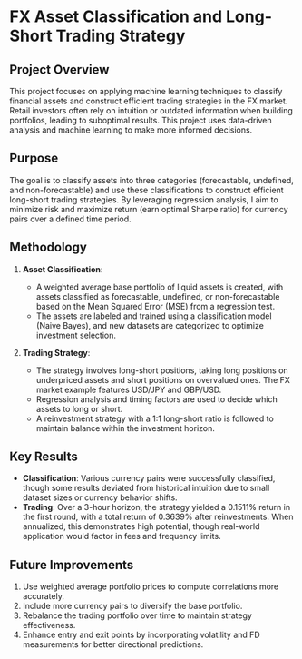 # FX Asset Classification and Long-Short Trading Strategy

## Project Overview

This project focuses on applying machine learning techniques to classify financial assets and construct efficient trading strategies in the FX market. Retail investors often rely on intuition or outdated information when building portfolios, leading to suboptimal results. This project uses data-driven analysis and machine learning to make more informed decisions.

## Purpose

The goal is to classify assets into three categories (forecastable, undefined, and non-forecastable) and use these classifications to construct efficient long-short trading strategies. By leveraging regression analysis, I aim to minimize risk and maximize return (earn optimal Sharpe ratio) for currency pairs over a defined time period.

## Methodology

1. **Asset Classification**:
   - A weighted average base portfolio of liquid assets is created, with assets classified as forecastable, undefined, or non-forecastable based on the Mean Squared Error (MSE) from a regression test.
   - The assets are labeled and trained using a classification model (Naive Bayes), and new datasets are categorized to optimize investment selection.
   
2. **Trading Strategy**:
   - The strategy involves long-short positions, taking long positions on underpriced assets and short positions on overvalued ones. The FX market example features USD/JPY and GBP/USD.
   - Regression analysis and timing factors are used to decide which assets to long or short.
   - A reinvestment strategy with a 1:1 long-short ratio is followed to maintain balance within the investment horizon.

## Key Results

- **Classification**: Various currency pairs were successfully classified, though some results deviated from historical intuition due to small dataset sizes or currency behavior shifts.
- **Trading**: Over a 3-hour horizon, the strategy yielded a 0.1511% return in the first round, with a total return of 0.3639% after reinvestments. When annualized, this demonstrates high potential, though real-world application would factor in fees and frequency limits.

## Future Improvements

1. Use weighted average portfolio prices to compute correlations more accurately.
2. Include more currency pairs to diversify the base portfolio.
3. Rebalance the trading portfolio over time to maintain strategy effectiveness.
4. Enhance entry and exit points by incorporating volatility and FD measurements for better directional predictions.

